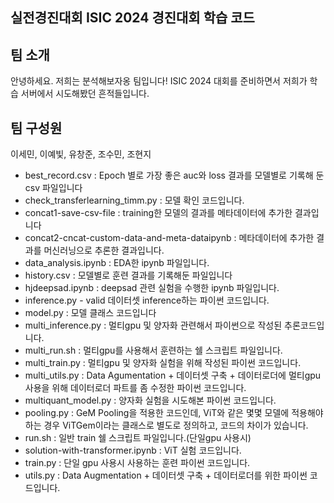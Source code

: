 ## 실전경진대회 ISIC 2024 경진대회 학습 코드

## 팀 소개
안녕하세요. 저희는 분석해보자옹 팀입니다!
ISIC 2024 대회를 준비하면서 저희가 학습 서버에서 시도해봤던 흔적들입니다.

## 팀 구성원
이세민, 이예빛, 유창준, 조수민, 조현지

- best_record.csv : Epoch 별로 가장 좋은 auc와 loss 결과를 모델별로 기록해 둔 csv 파일입니다
- check_transferlearning_timm.py : 모델 확인 코드입니다.
- concat1-save-csv-file : training한 모델의 결과를 메타데이터에 추가한 결과입니다
- concat2-cncat-custom-data-and-meta-dataipynb : 메타데이터에 추가한 결과를 머신러닝으로 추론한 결과입니다.
- data_analysis.ipynb : EDA한 ipynb 파일입니다.
- history.csv : 모델별로 훈련 결과를 기록해둔 파일입니다
- hjdeepsad.ipynb : deepsad 관련 실험을 수행한 ipynb 파일입니다.
- inference.py - valid 데이터셋 inference하는 파이썬 코드입니다.
- model.py : 모델 클래스 코드입니다
- multi_inference.py : 멀티gpu 및 양자화 관련해서 파이썬으로 작성된 추론코드입니다.
- multi_run.sh : 멀티gpu를 사용해서 훈련하는 쉘 스크립트 파일입니다.
- multi_train.py : 멀티gpu 및 양자화 실험을 위해 작성된 파이썬 코드입니다.
- multi_utils.py : Data Agumentation + 데이터셋 구축 + 데이터로더에 멀티gpu 사용을 위해 데이터로더 파트를 좀 수정한 파이썬 코드입니다.
- multiquant_model.py : 양자화 실험을 시도해본 파이썬 코드입니다.
- pooling.py : GeM Pooling을 적용한 코드인데, ViT와 같은 몇몇 모델에 적용해야 하는 경우 ViTGem이라는 클래스로 별도로 정의하고, 코드의 차이가 있습니다.
- run.sh : 일반 train 쉘 스크립트 파일입니다.(단일gpu 사용시)
- solution-with-transformer.ipynb : ViT 실험 코드입니다.
- train.py : 단일 gpu 사용시 사용하는 훈련 파이썬 코드입니다.
- utils.py : Data Augmentation + 데이터셋 구축 + 데이터로더를 위한 파이썬 코드입니다.
